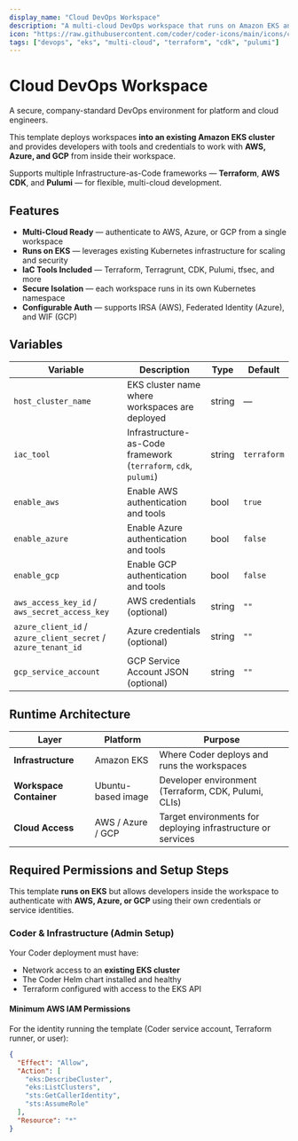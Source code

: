 ```yaml
---
display_name: "Cloud DevOps Workspace"
description: "A multi-cloud DevOps workspace that runs on Amazon EKS and provides authenticated access to AWS, Azure, and GCP."
icon: "https://raw.githubusercontent.com/coder/coder-icons/main/icons/cloud-devops.svg"
tags: ["devops", "eks", "multi-cloud", "terraform", "cdk", "pulumi"]
---
```


# Cloud DevOps Workspace

A secure, company-standard DevOps environment for platform and cloud engineers.

This template deploys workspaces **into an existing Amazon EKS cluster** and provides developers with tools and credentials to work with **AWS, Azure, and GCP** from inside their workspace.

Supports multiple Infrastructure-as-Code frameworks — **Terraform**, **AWS CDK**, and **Pulumi** — for flexible, multi-cloud development.

## Features

- **Multi-Cloud Ready** — authenticate to AWS, Azure, or GCP from a single workspace
- **Runs on EKS** — leverages existing Kubernetes infrastructure for scaling and security
- **IaC Tools Included** — Terraform, Terragrunt, CDK, Pulumi, tfsec, and more
- **Secure Isolation** — each workspace runs in its own Kubernetes namespace
- **Configurable Auth** — supports IRSA (AWS), Federated Identity (Azure), and WIF (GCP)

## Variables

| Variable                                                      | Description                                                     | Type   | Default     |
| ------------------------------------------------------------- | --------------------------------------------------------------- | ------ | ----------- |
| `host_cluster_name`                                           | EKS cluster name where workspaces are deployed                  | string | —           |
| `iac_tool`                                                    | Infrastructure-as-Code framework (`terraform`, `cdk`, `pulumi`) | string | `terraform` |
| `enable_aws`                                                  | Enable AWS authentication and tools                             | bool   | `true`      |
| `enable_azure`                                                | Enable Azure authentication and tools                           | bool   | `false`     |
| `enable_gcp`                                                  | Enable GCP authentication and tools                             | bool   | `false`     |
| `aws_access_key_id` / `aws_secret_access_key`                 | AWS credentials (optional)                                      | string | `""`        |
| `azure_client_id` / `azure_client_secret` / `azure_tenant_id` | Azure credentials (optional)                                    | string | `""`        |
| `gcp_service_account`                                         | GCP Service Account JSON (optional)                             | string | `""`        |

## Runtime Architecture

| Layer                   | Platform           | Purpose                                                      |
| ----------------------- | ------------------ | ------------------------------------------------------------ |
| **Infrastructure**      | Amazon EKS         | Where Coder deploys and runs the workspaces                  |
| **Workspace Container** | Ubuntu-based image | Developer environment (Terraform, CDK, Pulumi, CLIs)         |
| **Cloud Access**        | AWS / Azure / GCP  | Target environments for deploying infrastructure or services |

## Required Permissions and Setup Steps

This template **runs on EKS** but allows developers inside the workspace to authenticate with **AWS, Azure, or GCP** using their own credentials or service identities.

### Coder & Infrastructure (Admin Setup)

Your Coder deployment must have:

- Network access to an **existing EKS cluster**
- The Coder Helm chart installed and healthy
- Terraform configured with access to the EKS API

#### Minimum AWS IAM Permissions

For the identity running the template (Coder service account, Terraform runner, or user):

```json
{
  "Effect": "Allow",
  "Action": [
    "eks:DescribeCluster",
    "eks:ListClusters",
    "sts:GetCallerIdentity",
    "sts:AssumeRole"
  ],
  "Resource": "*"
}
```
